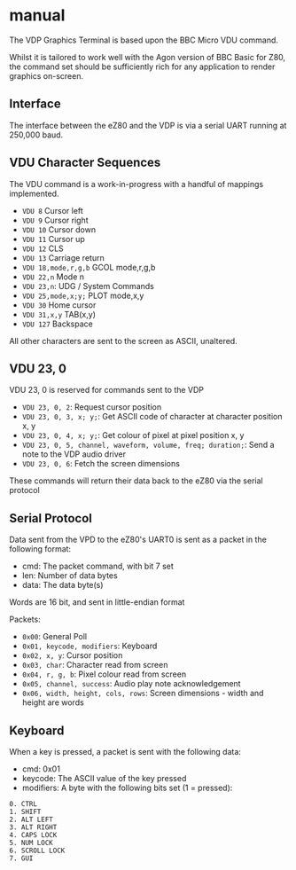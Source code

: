# manual

The VDP Graphics Terminal is based upon the BBC Micro VDU command.

Whilst it is tailored to work well with the Agon version of BBC Basic for Z80, the command set should be sufficiently rich for any application to render graphics on-screen.

## Interface

The interface between the eZ80 and the VDP is via a serial UART running at 250,000 baud.

## VDU Character Sequences

The VDU command is a work-in-progress with a handful of mappings implemented.

- `VDU 8` Cursor left
- `VDU 9` Cursor right
- `VDU 10` Cursor down
- `VDU 11` Cursor up
- `VDU 12` CLS
- `VDU 13` Carriage return
- `VDU 18,mode,r,g,b` GCOL mode,r,g,b
- `VDU 22,n` Mode n
- `VDU 23,n`: UDG / System Commands
- `VDU 25,mode,x;y;` PLOT mode,x,y
- `VDU 30` Home cursor
- `VDU 31,x,y` TAB(x,y)
- `VDU 127` Backspace

All other characters are sent to the screen as ASCII, unaltered.

## VDU 23, 0

VDU 23, 0 is reserved for commands sent to the VDP

- `VDU 23, 0, 2`: Request cursor position
- `VDU 23, 0, 3, x; y;`: Get ASCII code of character at character position x, y
- `VDU 23, 0, 4, x; y;`: Get colour of pixel at pixel position x, y
- `VDU 23, 0, 5, channel, waveform, volume, freq; duration;`: Send a note to the VDP audio driver
- `VDU 23, 0, 6`: Fetch the screen dimensions 

These commands will return their data back to the eZ80 via the serial protocol

## Serial Protocol

Data sent from the VPD to the eZ80's UART0 is sent as a packet in the following format:

- cmd: The packet command, with bit 7 set
- len: Number of data bytes
- data: The data byte(s)

Words are 16 bit, and sent in little-endian format

Packets:

- `0x00`: General Poll
- `0x01, keycode, modifiers`: Keyboard
- `0x02, x, y`: Cursor position
- `0x03, char`: Character read from screen
- `0x04, r, g, b`: Pixel colour read from screen
- `0x05, channel, success`: Audio play note acknowledgement
- `0x06, width, height, cols, rows`: Screen dimensions - width and height are words

## Keyboard

When a key is pressed, a packet is sent with the following data:
- cmd: 0x01
- keycode: The ASCII value of the key pressed
- modifiers: A byte with the following bits set (1 = pressed):
```
0. CTRL
1. SHIFT
2. ALT LEFT
3. ALT RIGHT
4. CAPS LOCK
5. NUM LOCK
6. SCROLL LOCK
7. GUI
```